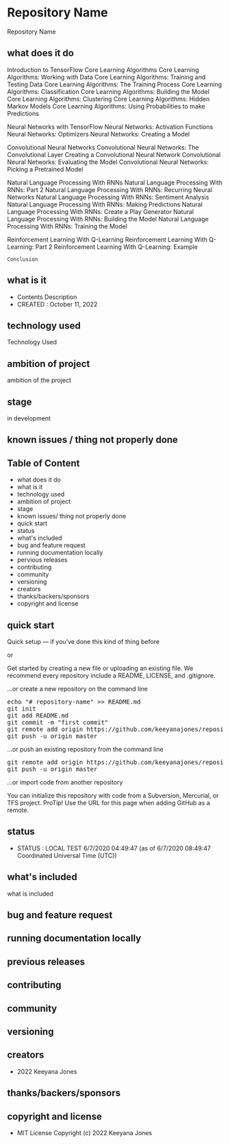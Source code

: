 # Repository Name
Repository Name

## what does it do
Introduction to TensorFlow
Core Learning Algorithms
Core Learning Algorithms: Working with Data
Core Learning Algorithms: Training and Testing Data
Core Learning Algorithms: The Training Process
Core Learning Algorithms: Classification
Core Learning Algorithms: Building the Model
Core Learning Algorithms: Clustering
Core Learning Algorithms: Hidden Markov Models
Core Learning Algorithms: Using Probabilities to make Predictions

Neural Networks with TensorFlow
Neural Networks: Activation Functions
Neural Networks: Optimizers
Neural Networks: Creating a Model

Convolutional Neural Networks
Convolutional Neural Networks: The Convolutional Layer
Creating a Convolutional Neural Network
Convolutional Neural Networks: Evaluating the Model
Convolutional Neural Networks: Picking a Pretrained Model

Natural Language Processing With RNNs
Natural Language Processing With RNNs: Part 2
Natural Language Processing With RNNs: Recurring Neural Networks
Natural Language Processing With RNNs: Sentiment Analysis
Natural Language Processing With RNNs: Making Predictions
Natural Language Processing With RNNs: Create a Play Generator
Natural Language Processing With RNNs: Building the Model
Natural Language Processing With RNNs: Training the Model

Reinforcement Learning With Q-Learning
Reinforcement Learning With Q-Learning: Part 2
Reinforcement Learning With Q-Learning: Example

    Conclusion






## what is it
- Contents Description
- CREATED : October 11, 2022 

## technology used
Technology Used

## ambition of project
ambition of the project

## stage
in development

## known issues / thing not properly done

## Table of Content
- what does it do
- what is it
- technology used
- ambition of project
- stage
- known issues/ thing not properly done
- quick start
- status
- what's included
- bug and feature request
- running documentation locally
- pervious releases
- contributing
- community
- versioning
- creators
- thanks/backers/sponsors
- copyright and license

## quick start
Quick setup — if you’ve done this kind of thing before

or

Get started by creating a new file or uploading an existing file. We recommend every repository include a README, LICENSE, and .gitignore.

…or create a new repository on the command line

<pre>
echo "# repository-name" >> README.md
git init
git add README.md
git commit -m "first commit"
git remote add origin https://github.com/keeyanajones/repository-name.git
git push -u origin master
</pre>                

…or push an existing repository from the command line

<pre>
git remote add origin https://github.com/keeyanajones/repository-name.git
git push -u origin master
</pre>

…or import code from another repository

You can initialize this repository with code from a Subversion, Mercurial, or TFS project.
ProTip! Use the URL for this page when adding GitHub as a remote.

## status
- STATUS : LOCAL TEST 6/7/2020 04:49:47 (as of 6/7/2020 08:49:47 Coordinated Universal Time (UTC))

## what's included
what is included

## bug and feature request

## running documentation locally

## previous releases

## contributing

## community

## versioning

## creators
 - 2022 Keeyana Jones

## thanks/backers/sponsors

## copyright and license
 - MIT License Copyright (c) 2022 Keeyana Jones
